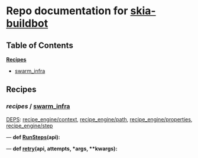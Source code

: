 <!--- AUTOGENERATED BY `./recipes.py test train` -->
# Repo documentation for [skia-buildbot]()
## Table of Contents

**[Recipes](#Recipes)**
  * [swarm_infra](#recipes-swarm_infra)
## Recipes

### *recipes* / [swarm\_infra](/infra/bots/recipes/swarm_infra.py)

[DEPS](/infra/bots/recipes/swarm_infra.py#13): [recipe\_engine/context][recipe_engine/recipe_modules/context], [recipe\_engine/path][recipe_engine/recipe_modules/path], [recipe\_engine/properties][recipe_engine/recipe_modules/properties], [recipe\_engine/step][recipe_engine/recipe_modules/step]

&mdash; **def [RunSteps](/infra/bots/recipes/swarm_infra.py#36)(api):**

&mdash; **def [retry](/infra/bots/recipes/swarm_infra.py#24)(api, attempts, \*args, \*\*kwargs):**

[recipe_engine/recipe_modules/context]: https://chromium.googlesource.com/infra/luci/recipes-py.git/+/5d464559eb518abe977bcccf2c5d95b6c76b0cc8/README.recipes.md#recipe_modules-context
[recipe_engine/recipe_modules/path]: https://chromium.googlesource.com/infra/luci/recipes-py.git/+/5d464559eb518abe977bcccf2c5d95b6c76b0cc8/README.recipes.md#recipe_modules-path
[recipe_engine/recipe_modules/properties]: https://chromium.googlesource.com/infra/luci/recipes-py.git/+/5d464559eb518abe977bcccf2c5d95b6c76b0cc8/README.recipes.md#recipe_modules-properties
[recipe_engine/recipe_modules/step]: https://chromium.googlesource.com/infra/luci/recipes-py.git/+/5d464559eb518abe977bcccf2c5d95b6c76b0cc8/README.recipes.md#recipe_modules-step
